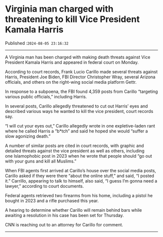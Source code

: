 # Virginia man charged with threatening to kill Vice President Kamala Harris

Published :`2024-08-05 23:16:32`

---

A Virginia man has been charged with making death threats against Vice President Kamala Harris and appeared in federal court on Monday.

According to court records, Frank Lucio Carillo made several threats against Harris, President Joe Biden, FBI Director Christopher Wray, several Arizona officials, and others on the right-wing social media platform Gettr.

In response to a subpoena, the FBI found 4,359 posts from Carillo “targeting various public officials,” including Harris.

In several posts, Carillo allegedly threatened to cut out Harris’ eyes and described various ways he wanted to kill the vice president, court records say.

“I will cut your eyes out,” Carillo allegedly wrote in one expletive-laden rant where he called Harris a “b*tch” and said he hoped she would “suffer a slow agonizing death.”

A number of similar posts are cited in court records, with graphic and detailed threats against the vice president as well as others, including one Islamophobic post in 2023 when he wrote that people should “go out with your guns and kill all Muslims.”

When FBI agents first arrived at Carillo’s house over the social media posts, Carillo asked if they were there “about the online stuff,” and said, “I posted it.” Carrillo, appearing to talk to himself, also said, “I guess I’m gonna need a lawyer,” according to court documents.

Federal agents retrieved two firearms from his home, including a pistol he bought in 2023 and a rifle purchased this year.

A hearing to determine whether Carillo will remain behind bars while awaiting a resolution in his case has been set for Thursday.

CNN is reaching out to an attorney for Carillo for comment.

---

